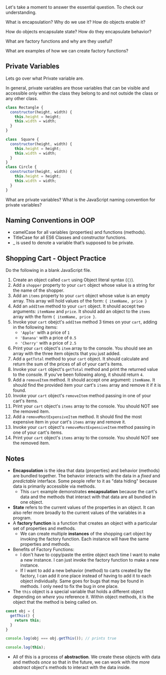 Let's take a moment to answer the essential question. To check our understanding.

What is encapsulation? Why do we use it? How do objects enable it?

How do objects encapsulate state? How do they encapsulate behavior?

What are factory functions and why are they useful?

What are examples of how we can create factory functions?

## Private Variables

Lets go over what Private variable are.

In general, private variables are those variables that can be visible and accessible only within the class they belong to and not outside the class or any other class. 
```js
class Rectangle {
  constructor(height, width) {
    this.height = height;
    this.width = width;
  }
}

class  Square {
  constructor(height, width) {
    this.height = height;
    this.width = width;
  }
}
class Circle {
  constructor(height, width) {
    this.height = height;
    this.width = width;
  }
}
```

What are private variables? What is the JavaScript naming convention for private variables?

## Naming Conventions in OOP
* camelCase for all variables (properties) and functions (methods).
* TitleCase for all ES6 Classes and constructor functions. 
* _ is used to denote a variable that’s supposed to be private.

## Shopping Cart - Object Practice

Do the following in a blank JavaScript file.

1. Create an object called `cart` using Object literal syntax (`{}`).
2. Add a `shopper` property to your `cart` object whose value is a string for the name of the shopper.
3. Add an `items` property to your `cart` object whose value is an empty array. This array will hold values of the form: `{ itemName, price }`
4. Add an `addItem` method to your `cart` object. It should accept two arguments: `itemName` and `price`. It should add an object to the `items` array with the form `{ itemName, price }`.
5. Invoke your `cart` obejct's `addItem` method 3 times on your `cart`, adding in the following items:
    * `'Apple'` with a price of `1`
    * `'Banana'` with a price of `0.5`
    * `'Cherry'` with a price of `2.5`
6. Print your `cart` object's `item` array to the console. You should see an array with the three item objects that you just added.
7. Add a `getTotal` method to your `cart` object. It should calculate and return the sum of the prices of all of your cart's items.
8. Invoke your `cart` object's `getTotal` method and print the returned value to the console. If you've been following along, it should return `4`.
9. Add a `removeItem` method. It should accept one argument: `itemName`. It should find the provided item your cart's `items` array and remove it if it is found. 
10. Invoke your `cart` object's `removeItem` method passing in one of your cart's items.
11. Print your `cart` object's `items` array to the console. You should NOT see the removed item.
12. Add a `removeMostExpensiveItem` method. It should find the most expensive item in your cart's `items` array and remove it.
13. Invoke your `cart` object's `removeMostExpensiveItem` method passing in one of your cart's items.
14. Print your `cart` object's `items` array to the console. You should NOT see the removed item.


## Notes
* **Encapsulation** is the idea that data (properties) and behavior (methods) are bundled together. The behavior interacts with the data in a _fixed_ and _predictable_ interface. Some people refer to it as "data hiding" because data is primarily accessible via methods.
  * This `cart` example demonstrates **encapsulation** because the cart's data and the methods that interact with that data are all bundled in one object.
* **State** refers to the current values of the properties in an object. It can also refer more broadly to the current values of the variables in a program.
* A **factory function** is a function that creates an object with a particular set of properties and methods.
  * We can create multiple **instances** of the shopping cart object by invoking the factory function. Each instance will have the same properties and methods.
* Benefits of Factory Functions:
   * I don't have to copy/paste the entire object each time I want to make a new instance. I can just invoke the factory function to make a new instance.
   * If I want to add a new behavior (method) to carts created by the factory, I can add it one place instead of having to add it to each object individually. Same goes for bugs that may be found in methods. I only need to fix the bug in one place.
* The `this` object is a special variable that holds a different object depending on _where_ you reference it. Within object methods, it is the object that the method is being called on.

```js
const obj = {
  getThis() {
    return this;
  }
}

console.log(obj === obj.getThis()); // prints true

console.log(this);
```

* All of this is a process of **abstraction**. We create these objects with data and methods _once_ so that in the future, we can work with the _more abstract_ object's methods to interact with the data inside.